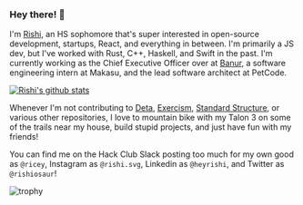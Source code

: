 ### Hey there! 👋

I'm [Rishi](https://linkedin.com/in/heyrishi), an HS sophomore that's super interested in open-source development, startups, React, and everything in between. I'm primarily a JS dev, but I've worked with Rust, C++, Haskell, and Swift in the past. I'm currently working as the Chief Executive Officer over at [Banur](https://github.com/banurapp), a software engineering intern at Makasu, and the lead software architect at PetCode.

[![Rishi's github stats](https://github-readme-stats.vercel.app/api?username=rishiosaur)](https://github.com/anuraghazra/github-readme-stats)


Whenever I'm not contributing to [Deta](https://deta.sh), [Exercism](https://exercism.io), [Standard Structure](https://github.com/Standard-Structure), or various other repositories, I love to mountain bike with my Talon 3 on some of the trails near my house, build stupid projects, and just have fun with my friends!

You can find me on the Hack Club Slack posting too much for my own good as `@ricey`, Instagram as `@rishi.svg`, Linkedin as `@heyrishi`, and Twitter as `@rishiosaur`!

![trophy](https://github-profile-trophy.vercel.app/?username=rishiosaur&theme=onedark)
